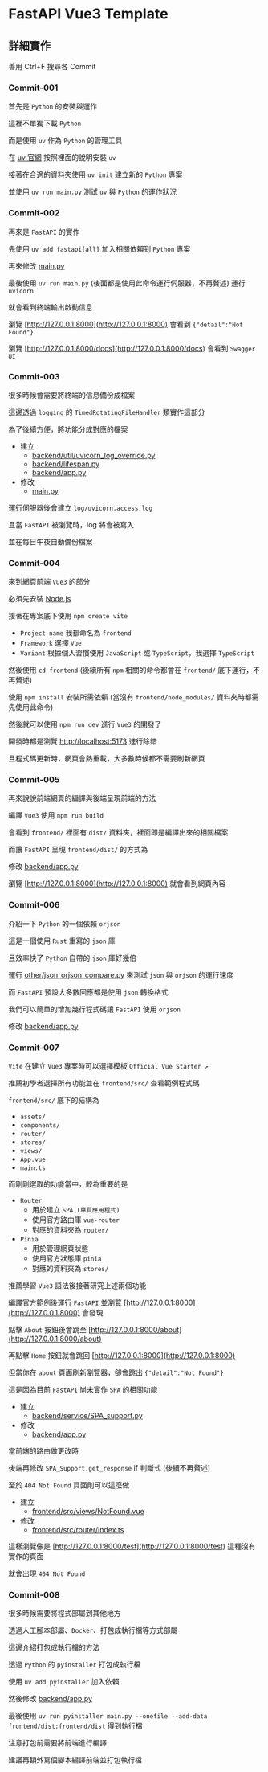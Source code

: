 # FastAPI Vue3 Template

## 詳細實作

善用 Ctrl+F 搜尋各 Commit

### Commit-001

首先是 `Python` 的安裝與運作

這裡不單獨下載 `Python`

而是使用 `uv` 作為 `Python` 的管理工具

在 [uv 官網](https://docs.astral.sh/uv/) 按照裡面的說明安裝 `uv`

接著在合適的資料夾使用 `uv init` 建立新的 `Python` 專案

並使用 `uv run main.py` 測試 `uv` 與 `Python` 的運作狀況

### Commit-002

再來是 `FastAPI` 的實作

先使用 `uv add fastapi[all]` 加入相關依賴到 `Python` 專案

再來修改 [main.py](main.py)

最後使用 `uv run main.py` (後面都是使用此命令運行伺服器，不再贅述) 運行 `uvicorn`

就會看到終端輸出啟動信息

瀏覽 [http://127.0.0.1:8000](http://127.0.0.1:8000) 會看到 `{"detail":"Not Found"}`

瀏覽 [http://127.0.0.1:8000/docs](http://127.0.0.1:8000/docs) 會看到 `Swagger UI`

### Commit-003

很多時候會需要將終端的信息備份成檔案

這邊透過 `logging` 的 `TimedRotatingFileHandler` 類實作這部分

為了後續方便，將功能分成對應的檔案

- 建立
    - [backend/util/uvicorn_log_override.py](backend/util/uvicorn_log_override.py)
    - [backend/lifespan.py](backend/lifespan.py)
    - [backend/app.py](backend/app.py)
- 修改
    - [main.py](main.py)

運行伺服器後會建立 `log/uvicorn.access.log`

且當 `FastAPI` 被瀏覽時，log 將會被寫入

並在每日午夜自動備份檔案

### Commit-004

來到網頁前端 `Vue3` 的部分

必須先安裝 [Node.js](https://nodejs.org/en/download)

接著在專案底下使用 `npm create vite`
- `Project name` 我都命名為 `frontend`
- `Framework` 選擇 `Vue`
- `Variant` 根據個人習慣使用 `JavaScript` 或 `TypeScript`，我選擇 `TypeScript`

然後使用 `cd frontend` (後續所有 `npm` 相關的命令都會在 `frontend/` 底下運行，不再贅述)

使用 `npm install` 安裝所需依賴 (當沒有 `frontend/node_modules/` 資料夾時都需先使用此命令)

然後就可以使用 `npm run dev` 進行 `Vue3` 的開發了

開發時都是瀏覽 [http://localhost:5173](http://localhost:5173) 進行除錯

且程式碼更新時，網頁會熱重載，大多數時候都不需要刷新網頁

### Commit-005

再來說說前端網頁的編譯與後端呈現前端的方法

編譯 `Vue3` 使用 `npm run build`

會看到 `frontend/` 裡面有 `dist/` 資料夾，裡面即是編譯出來的相關檔案

而讓 `FastAPI` 呈現 `frontend/dist/` 的方式為

修改 [backend/app.py](backend/app.py)

瀏覽 [http://127.0.0.1:8000](http://127.0.0.1:8000) 就會看到網頁內容

### Commit-006

介紹一下 `Python` 的一個依賴 `orjson`

這是一個使用 `Rust` 重寫的 `json` 庫

且效率快了 `Python` 自帶的 `json` 庫好幾倍

運行 [other/json_orjson_compare.py](other/json_orjson_compare.py) 來測試 `json` 與 `orjson` 的運行速度

而 `FastAPI` 預設大多數回應都是使用 `json` 轉換格式

我們可以簡單的增加幾行程式碼讓 `FastAPI` 使用 `orjson`

修改 [backend/app.py](backend/app.py)

### Commit-007

`Vite` 在建立 `Vue3` 專案時可以選擇模板 `Official Vue Starter ↗`

推薦初學者選擇所有功能並在 `frontend/src/` 查看範例程式碼

`frontend/src/` 底下的結構為
- `assets/`
- `components/`
- `router/`
- `stores/`
- `views/`
- `App.vue`
- `main.ts`

而剛剛選取的功能當中，較為重要的是
- `Router`
    - 用於建立 `SPA (單頁應用程式)`
    - 使用官方路由庫 `vue-router`
    - 對應的資料夾為 `router/`
- `Pinia`
    - 用於管理網頁狀態
    - 使用官方狀態庫 `pinia`
    - 對應的資料夾為 `stores/`

推薦學習 `Vue3` 語法後接著研究上述兩個功能

編譯官方範例後運行 `FastAPI` 並瀏覽 [http://127.0.0.1:8000](http://127.0.0.1:8000) 會發現

點擊 `About` 按鈕後會跳至 [http://127.0.0.1:8000/about](http://127.0.0.1:8000/about)

再點擊 `Home` 按鈕就會跳回 [http://127.0.0.1:8000](http://127.0.0.1:8000)

但當你在 `about` 頁面刷新瀏覽器，卻會跳出 `{"detail":"Not Found"}`

這是因為目前 `FastAPI` 尚未實作 `SPA` 的相關功能

- 建立
    - [backend/service/SPA_support.py](backend/service/SPA_support.py)
- 修改
    - [backend/app.py](backend/app.py)

當前端的路由做更改時

後端再修改 `SPA_Support.get_response` if 判斷式 (後續不再贅述)

至於 `404 Not Found` 頁面則可以這麼做

- 建立
    - [frontend/src/views/NotFound.vue](frontend/src/views/NotFound.vue)
- 修改
    - [frontend/src/router/index.ts](frontend/src/router/index.ts)

這樣瀏覽像是 [http://127.0.0.1:8000/test](http://127.0.0.1:8000/test) 這種沒有實作的頁面

就會出現 `404 Not Found`

### Commit-008

很多時候需要將程式部屬到其他地方

透過人工腳本部屬、`Docker`、打包成執行檔等方式部屬

這邊介紹打包成執行檔的方法

透過 `Python` 的 `pyinstaller` 打包成執行檔

使用 `uv add pyinstaller` 加入依賴

然後修改 [backend/app.py](backend/app.py)

最後使用 `uv run pyinstaller main.py --onefile --add-data frontend/dist:frontend/dist` 得到執行檔

注意打包前需要將前端進行編譯

建議再額外寫個腳本編譯前端並打包執行檔

